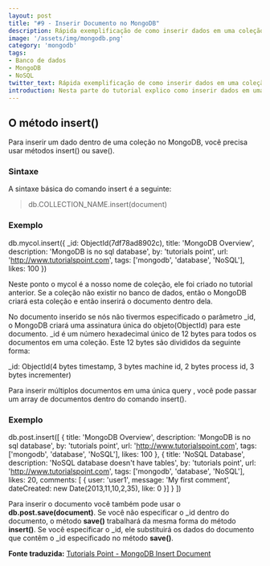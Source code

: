 ```yaml
---
layout: post
title: "#9 - Inserir Documento no MongoDB"
description: Rápida exemplificação de como inserir dados em uma coleção no MongoDB.
image: '/assets/img/mongodb.png'
category: 'mongodb'
tags:
- Banco de dados
- MongoDB
- NoSQL
twitter_text: Rápida exemplificação de como inserir dados em uma coleção no MongoDB.
introduction: Nesta parte do tutorial explico como inserir dados em uma coleção no MongoDB.
---
```


## O método insert()

Para inserir um dado dentro de uma coleção no MongoDB, você precisa usar métodos insert() ou save().

### Sintaxe

A sintaxe básica do comando insert é a seguinte:

>db.COLLECTION_NAME.insert(document)

### Exemplo

db.mycol.insert({
  _id: ObjectId(7df78ad8902c),
  title: 'MongoDB Overview',
  description: 'MongoDB is no sql database',
  by: 'tutorials point',
  url: 'http://www.tutorialspoint.com',
  tags: ['mongodb', 'database', 'NoSQL'],
  likes: 100
})

Neste ponto o mycol é a nosso nome de coleção, ele foi criado no tutorial anterior. Se a coleção não existir no banco de dados, então o MongoDB criará esta coleção e então inserirá o documento dentro dela.

No documento inserido se nós não tivermos especificado o parâmetro _id, o MongoDB criará uma assinatura única do objeto(ObjectId) para este documento. _id é um número hexadecimal único de 12 bytes para todos os documentos em uma coleção. Este 12 bytes são divididos da seguinte forma:

_id: ObjectId(4 bytes timestamp, 3 bytes machine id, 2 bytes process id, 3 bytes incrementer)

Para inserir múltiplos documentos em uma única query , você pode passar um array de documentos dentro do comando insert().

### Exemplo

db.post.insert([
{
  title: 'MongoDB Overview',
  description: 'MongoDB is no sql database',
  by: 'tutorials point',
  url: 'http://www.tutorialspoint.com',
  tags: ['mongodb', 'database', 'NoSQL'],
  likes: 100
},
{
  title: 'NoSQL Database',
  description: 'NoSQL database doesn't have tables',
  by: 'tutorials point',
  url: 'http://www.tutorialspoint.com',
  tags: ['mongodb', 'database', 'NoSQL'],
  likes: 20,
  comments: [
  {
    user: 'user1',
    message: 'My first comment',
    dateCreated: new Date(2013,11,10,2,35),
    like: 0
  }]
}
])

Para inserir o documento você também pode usar o **db.post.save(document)**. Se você não especificar o _id dentro do documento, o método **save()** trabalhará da mesma forma do método **insert()**. Se você especificar o _id, ele substituirá os dados do documento que contêm o _id especificado no método **save()**.

**Fonte traduzida:** [Tutorials Point - MongoDB Insert Document](http://www.tutorialspoint.com/mongodb/mongodb_insert_document.htm)
